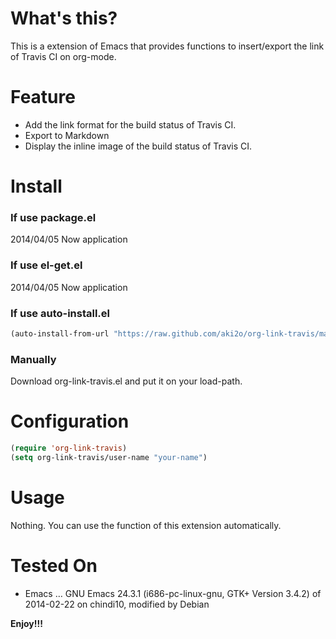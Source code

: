 # What's this?

This is a extension of Emacs that provides functions to insert/export the link of Travis CI on org-mode.  

# Feature

-   Add the link format for the build status of Travis CI.
-   Export to Markdown
-   Display the inline image of the build status of Travis CI.

# Install

### If use package.el

2014/04/05 Now application

### If use el-get.el

2014/04/05 Now application

### If use auto-install.el

```lisp
(auto-install-from-url "https://raw.github.com/aki2o/org-link-travis/master/org-link-travis.el")
```

### Manually

Download org-link-travis.el and put it on your load-path.  

# Configuration

```lisp
(require 'org-link-travis)
(setq org-link-travis/user-name "your-name")
```

# Usage

Nothing. You can use the function of this extension automatically.  

# Tested On

-   Emacs &#x2026; GNU Emacs 24.3.1 (i686-pc-linux-gnu, GTK+ Version 3.4.2) of 2014-02-22 on chindi10, modified by Debian

**Enjoy!!!**
